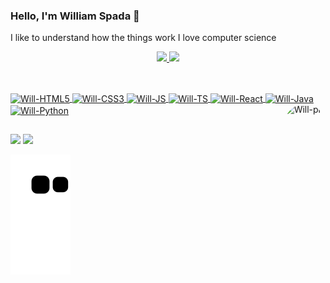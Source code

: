 ### Hello, I'm William Spada 👋
I like to understand how the things work
I love computer science

<div align="center">
  <a href="https://github.com/wrspada02">
  <img height="180em" src="https://github-readme-stats.vercel.app/api?username=wrspada02&show_icons=true&theme=merko&include_all_commits=true&count_private=true"/>
  <img height="180em" src="https://github-readme-stats.vercel.app/api/top-langs/?username=wrspada02&layout=compact&langs_count=7&theme=merko"/>
</div>
  
  ##
  
<div style="display: inline_block"><br>
  <img align="center" alt="Will-HTML5" height="30" width="40" src="https://cdn.jsdelivr.net/gh/devicons/devicon/icons/html5/html5-original.svg">
  <img align="center" alt="Will-CSS3" height="30" width="40" src="https://cdn.jsdelivr.net/gh/devicons/devicon/icons/css3/css3-original.svg">
  <img align="center" alt="Will-JS" height="30" width="40" src="https://cdn.jsdelivr.net/gh/devicons/devicon/icons/javascript/javascript-original.svg">
  <img align="center" alt="Will-TS" height="30" width="40" src="https://cdn.jsdelivr.net/gh/devicons/devicon/icons/typescript/typescript-original.svg">
  <img align="center" alt="Will-React" height="30" width="40" src="https://cdn.jsdelivr.net/gh/devicons/devicon/icons/react/react-original.svg">
  <img align="center" alt="Will-Java" height="30" width="40" src="https://cdn.jsdelivr.net/gh/devicons/devicon/icons/java/java-original.svg">
  <img align="center" alt="Will-Python" height="30" width="40" src="https://cdn.jsdelivr.net/gh/devicons/devicon/icons/python/python-original.svg">
  <img align="right" alt="Will-pic" height="150" style="border-radius:50px;" src="https://cdn.discordapp.com/attachments/789899302834274315/927316117901439016/download20220100184226.png">
</div>

  ##
  
  <div>
  <a href = "mailto:williamrspada02@gmail.com"><img src="https://img.shields.io/badge/-Gmail-%23333?style=for-the-badge&logo=gmail&logoColor=white" target="_blank"></a>
  <a href="https://www.linkedin.com/in/william-rodrigues-spada-03b828192/" target="_blank"><img src="https://img.shields.io/badge/-LinkedIn-%230077B5?style=for-the-badge&logo=linkedin&logoColor=white" target="_blank"></a> 
    
   ![Snake animation](https://github.com/wrspada02/wrspada02/blob/output/github-contribution-grid-snake.svg)
  </div>
  

  
